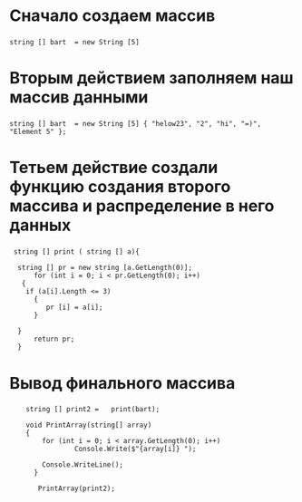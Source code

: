 # Сначало создаем массив  
###  
    string [] bart  = new String [5]
#  Вторым действием заполняем наш массив данными
### 
    string [] bart  = new String [5] { "helow23", "2", "hi", "=)", "Element 5" };

# Тетьем действие создали функцию создания второго массива и распределение в него данных 

###  
     string [] print ( string [] a){

      string [] pr = new string [a.GetLength(0)];
          for (int i = 0; i < pr.GetLength(0); i++)
       {
        if (a[i].Length <= 3)
          {
             pr [i] = a[i];
          }
    
      }
          return pr;
      }


# Вывод финального массива
   ### 
        string [] print2 =   print(bart);

        void PrintArray(string[] array)
        {
            for (int i = 0; i < array.GetLength(0); i++)
                    Console.Write($"{array[i]} ");

            Console.WriteLine();
          }

           PrintArray(print2);
        


